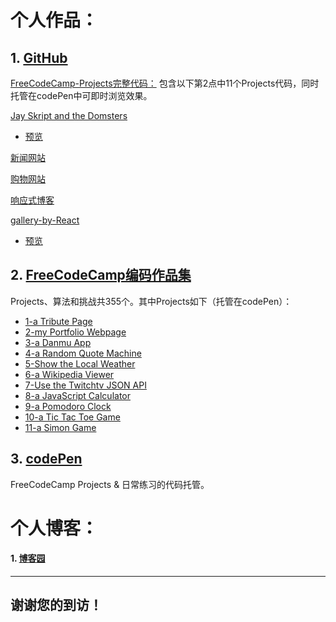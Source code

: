 # 个人作品：

## 1. [GitHub](https://github.com/magicmai?tab=repositories)

[FreeCodeCamp-Projects完整代码：](https://github.com/magicmai/FreeCodeCamp-Projects)
包含以下第2点中11个Projects代码，同时托管在codePen中可即时浏览效果。

[Jay Skript and the Domsters](https://github.com/magicmai/Jay-Skript-And-The-Domsters)
- [预览](http://www.tonony1984.cn/)
  
[新闻网站](https://github.com/magicmai/demos/tree/master/News-Website)

[购物网站](https://github.com/magicmai/demos/tree/master/A-Shopping-Website)

[响应式博客](https://github.com/magicmai/demos/tree/master/a-simple-responsive-blog)

[gallery-by-React](https://github.com/magicmai/gallery-by-React)
- [预览](https://magicmai.github.io/gallery-by-React/)

## 2. [FreeCodeCamp编码作品集](https://www.freecodecamp.cn/magicmai)

Projects、算法和挑战共355个。其中Projects如下（托管在codePen）：

- [1-a Tribute Page](https://codepen.io/magicmai/pen/peLOpZ)
- [2-my Portfolio Webpage](https://codepen.io/magicmai/pen/ZeVdgV)
- [3-a Danmu App](https://codepen.io/magicmai/pen/YZLxay)
- [4-a Random Quote Machine](https://codepen.io/magicmai/pen/oWgOvb)
- [5-Show the Local Weather](https://codepen.io/magicmai/pen/EmKRJK)
- [6-a Wikipedia Viewer](https://codepen.io/magicmai/pen/PmzaRK?editors=1000)
- [7-Use the Twitchtv JSON API](https://codepen.io/magicmai/pen/gWwPyp?editors=0100)
- [8-a JavaScript Calculator](https://codepen.io/magicmai/pen/dWNzdJ?editors=0100)
- [9-a Pomodoro Clock](https://codepen.io/magicmai/pen/YVNxre)
- [10-a Tic Tac Toe Game](https://codepen.io/magicmai/pen/LyOEOq)
- [11-a Simon Game](https://codepen.io/magicmai/pen/WjXbdR)

## 3. [codePen](https://codepen.io/magicmai/pens/popular/)

FreeCodeCamp Projects & 日常练习的代码托管。

# 个人博客：

#### 1. [博客园](http://www.cnblogs.com/magicmai/)

----
## 谢谢您的到访！
